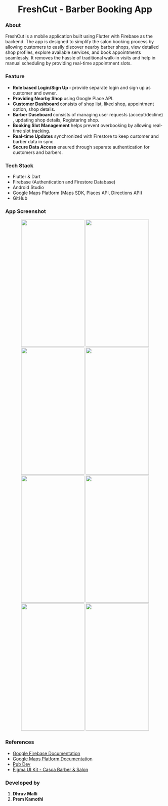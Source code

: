 <h1 align="center"> FreshCut - Barber Booking App </h1>

<h3> About </h3>
FreshCut is a mobile application built using Flutter with Firebase as the backend. The app is designed to simplify the salon booking process by allowing customers to easily discover nearby barber shops, view detailed shop profiles, explore available services, and book appointments seamlessly. It removes the hassle of traditional walk-in visits and help in manual scheduling by providing real-time appointment slots.

<h3> Feature </h3>
<ul>
<li><b> Role based Login/Sign Up - </b> provide separate login and sign up as customer and owner.</li>
<li><b> Providing Nearby Shop </b> using Google Place API.</li>
<li><b> Customer Dashboard </b> consists of shop list, liked shop, appointment option, shop details.</li>
<li><b> Barber Daseboard </b> consists of managing user requests (accept/decline) , updating shop details, Registaring shop.</li>
<li><b> Booking Slot Management</b> helps prevent overbooking by allowing real-time slot tracking.</li>
<li><b> Real-time Updates</b> synchronized with Firestore to keep customer and barber data in sync.</li>
<li><b> Secure Data Access</b> ensured through separate authentication for customers and barbers.</li>
</ul>

<h3> Tech Stack</h3>
<ul>
  <li>Flutter & Dart</li>
  <li>Firebase (Authentication and Firestore Database)</li>
  <li>Android Studio</li>
  <li>Google Maps Platform (Maps SDK, Places API, Directions API)</li>
  <li>GitHub</li>
</ul>

<h3> App Screenshot</h3>
<div align="center">
<img src="https://github.com/user-attachments/assets/ccb0cf42-ec48-4ad4-a69f-812429efc6d2" width="200" height="400">
<img src="https://github.com/user-attachments/assets/2ddf8a65-f333-4afc-8474-8b452a39fa73" width="200" height="400">
<img src="https://github.com/user-attachments/assets/9fe8f740-3cf0-4f28-afb8-6e984b37469e" width="200" height="400">
<img src="https://github.com/user-attachments/assets/290841e1-44ff-4ba2-a67b-37151a95a121" width="200" height="400">
</div>
<div align="center">
<img src="https://github.com/user-attachments/assets/b40476da-9608-4c10-a154-69adf2fd5ee0" width="200" height="400">
<img src="https://github.com/user-attachments/assets/88a64bec-503f-453a-9a21-dad169b7478b" width="200" height="400">
<img src="https://github.com/user-attachments/assets/e9d6ebe4-01c2-46af-936e-f7e0c72c44e3" width="200" height="400">
<img src="https://github.com/user-attachments/assets/f1d294da-4dab-425d-8c8f-fd44c006ca55" width="200" height="400">
</div>

<h3>References</h3>
<ul>
  <li><a href="https://firebase.google.com/docs" target="_blank">Google Firebase Documentation</a></li>
  <li><a href="https://developers.google.com/maps/documentation" target="_blank">Google Maps Platform Documentation</a></li>
  <li><a href="https://pub.dev/" target="_blank">Pub Dev</a></li>
  <li><a href="https://www.figma.com/design/fmbEUKYHVjMVW5bd3g6m5m/Casca---Barber---Salon-App-UI-Kit--Preview-?node-id=1027-18840&p=f&t=hlppSJfopdI0rF05-0" target="_blank">Figma UI Kit - Casca Barber & Salon</a></li>
</ul>

<h3>Developed by</h3>
<ol>
  <li><b>Dhruv Malli</b></li>
  <li><b>Prem Kamothi</b></li>
</ol>
